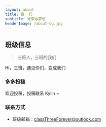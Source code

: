 ```yaml
---
layout: about
title: 我  们
subtitle: 光荣与梦想
headerImage: /about-bg.jpg
---
```


## 班级信息

> 三班人，三班的我们

Hi，三班，遇见你们，变成我们


### 多多投稿

欢迎投稿，投稿联系 Kylin ~

### 联系方式

- 班级邮箱：classThreeForever@outlook.com

